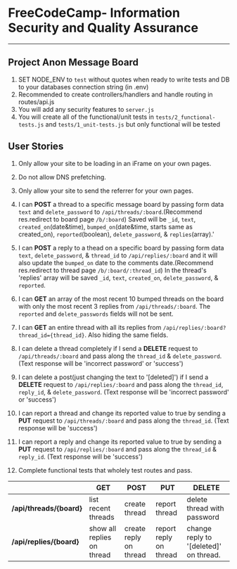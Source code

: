 # FreeCodeCamp- Information Security and Quality Assurance

---

## Project Anon Message Board

1. SET NODE_ENV to `test` without quotes when ready to write tests and DB to your databases connection string (in .env)
2. Recommended to create controllers/handlers and handle routing in routes/api.js
3. You will add any security features to `server.js`
4. You will create all of the functional/unit tests in `tests/2_functional-tests.js` and `tests/1_unit-tests.js` but only functional will be tested

## User Stories

1. Only allow your site to be loading in an iFrame on your own pages.

2. Do not allow DNS prefetching.

3. Only allow your site to send the referrer for your own pages.

4. I can **POST** a thread to a specific message board by passing form data `text` and `delete_password` to `/api/threads/:board`.(Recommend res.redirect to board page `/b/:board`) Saved will be `_id`, `text`, `created_on`(date&time), `bumped_on`(date&time, starts same as created_on), `reported`(boolean), `delete_password`, & `replies`(array).'

5. I can **POST** a reply to a thead on a specific board by passing form data `text`, `delete_password`, & `thread_id` to `/api/replies/:board` and it will also update the `bumped_on` date to the comments date.(Recommend res.redirect to thread page `/b/:board/:thread_id`) In the thread's 'replies' array will be saved `_id`, `text`, `created_on`, `delete_password`, & `reported`.

6. I can **GET** an array of the most recent 10 bumped threads on the board with only the most recent 3 replies from `/api/threads/:board`. The `reported` and `delete_passwords` fields will not be sent.

7. I can **GET** an entire thread with all its replies from `/api/replies/:board?thread_id={thread_id}`. Also hiding the same fields.

8. I can delete a thread completely if I send a **DELETE** request to `/api/threads/:board` and pass along the `thread_id` & `delete_password`. (Text response will be 'incorrect password' or 'success')

9. I can delete a post(just changing the text to '[deleted]') if I send a **DELETE** request to `/api/replies/:board` and pass along the `thread_id`, `reply_id`, & `delete_password`. (Text response will be 'incorrect password' or 'success')

10. I can report a thread and change its reported value to true by sending a **PUT** request to `/api/threads/:board` and pass along the `thread_id`. (Text response will be 'success')

11. I can report a reply and change its reported value to true by sending a **PUT** request to `/api/replies/:board` and pass along the `thread_id` & `reply_id`. (Text response will be 'success')

12. Complete functional tests that wholely test routes and pass.

|                          | **GET**                    | **POST**               | **PUT**                | **DELETE**                              |
| ------------------------ | -------------------------- | ---------------------- | ---------------------- | --------------------------------------- |
| **/api/threads/{board}** | list recent threads        | create thread          | report thread          | delete thread with password             |
| **/api/replies/{board}** | show all replies on thread | create reply on thread | report reply on thread | change reply to '\[deleted]' on thread. |
